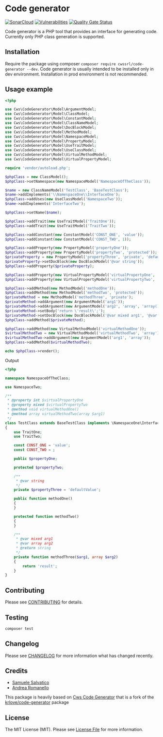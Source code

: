 # Code generator

[![SonarCloud](https://sonarcloud.io/images/project_badges/sonarcloud-white.svg)](https://sonarcloud.io/dashboard?id=cwssrl_code-generator)  [![Vulnerabilities](https://sonarcloud.io/api/project_badges/measure?project=cwssrl_code-generator&metric=vulnerabilities)](https://sonarcloud.io/dashboard?id=cwssrl_code-generator) [![Quality Gate Status](https://sonarcloud.io/api/project_badges/measure?project=cwssrl_code-generator&metric=alert_status)](https://sonarcloud.io/dashboard?id=cwssrl_code-generator)

Code generator is a PHP tool that provides an interface for generating code. Currently only PHP class generation is supported.

## Installation
Require the package using composer `composer require cwssrl/code-generator --dev`. Code generator is usually intended to be installed only in dev environment. Installation in prod environment is not recommended.

## Usage example
```php
<?php

use Cws\CodeGenerator\Model\ArgumentModel;
use Cws\CodeGenerator\Model\ClassModel;
use Cws\CodeGenerator\Model\ConstantModel;
use Cws\CodeGenerator\Model\ClassNameModel;
use Cws\CodeGenerator\Model\DocBlockModel;
use Cws\CodeGenerator\Model\MethodModel;
use Cws\CodeGenerator\Model\NamespaceModel;
use Cws\CodeGenerator\Model\PropertyModel;
use Cws\CodeGenerator\Model\UseTraitModel;
use Cws\CodeGenerator\Model\UseClassModel;
use Cws\CodeGenerator\Model\VirtualMethodModel;
use Cws\CodeGenerator\Model\VirtualPropertyModel;

require 'vendor/autoload.php';

$phpClass = new ClassModel();
$phpClass->setNamespace(new NamespaceModel('NamespaceOfTheClass'));

$name = new ClassNameModel('TestClass', 'BaseTestClass');
$name->addImplements('\\NamespaceOne\\InterfaceOne');
$phpClass->addUses(new UseClassModel('NamespaceTwo'));
$name->addImplements('InterfaceTwo');

$phpClass->setName($name);

$phpClass->addTrait(new UseTraitModel('TraitOne'));
$phpClass->addTrait(new UseTraitModel('TraitTwo'));

$phpClass->addConstant(new ConstantModel('CONST_ONE', 'value'));
$phpClass->addConstant(new ConstantModel('CONST_TWO', 1));

$phpClass->addProperty(new PropertyModel('propertyOne'));
$phpClass->addProperty(new PropertyModel('propertyTwo', 'protected'));
$privateProperty = new PropertyModel('propertyThree', 'private', 'defaultValue');
$privateProperty->setDocBlock(new DocBlockModel('@var string'));
$phpClass->addProperty($privateProperty);

$phpClass->addProperty(new VirtualPropertyModel('virtualPropertyOne', 'int'));
$phpClass->addProperty(new VirtualPropertyModel('virtualPropertyTwo', 'mixed'));

$phpClass->addMethod(new MethodModel('methodOne'));
$phpClass->addMethod(new MethodModel('methodTwo', 'protected'));
$privateMethod = new MethodModel('methodThree', 'private');
$privateMethod->addArgument(new ArgumentModel('arg1'));
$privateMethod->addArgument(new ArgumentModel('arg2', 'array', 'array()'));
$privateMethod->setBody('return \'result\';');
$privateMethod->setDocBlock(new DocBlockModel('@var mixed arg1', '@var array arg2', '@return string'));
$phpClass->addMethod($privateMethod);

$phpClass->addMethod(new VirtualMethodModel('virtualMethodOne'));
$virtualMethodTwo = new VirtualMethodModel('virtualMethodTwo', 'array');
$virtualMethodTwo->addArgument(new ArgumentModel('arg1', 'array'));
$phpClass->addMethod($virtualMethodTwo);

echo $phpClass->render();
```

Output

```php
<?php

namespace NamespaceOfTheClass;

use NamespaceTwo;

/**
 * @property int $virtualPropertyOne
 * @property mixed $virtualPropertyTwo
 * @method void virtualMethodOne()
 * @method array virtualMethodTwo(array $arg1)
 */
class TestClass extends BaseTestClass implements \NamespaceOne\InterfaceOne, InterfaceTwo
{
    use TraitOne;
    use TraitTwo;

    const CONST_ONE = 'value';
    const CONST_TWO = ;

    public $propertyOne;

    protected $propertyTwo;

    /**
     * @var string
     */
    private $propertyThree = 'defaultValue';

    public function methodOne()
    {
    }

    protected function methodTwo()
    {
    }

    /**
     * @var mixed arg1
     * @var array arg2
     * @return string
     */
    private function methodThree($arg1, array $arg2)
    {
        return 'result';
    }
}
```

## Contributing

Please see [CONTRIBUTING](CONTRIBUTING.md) for details.

## Testing

``` bash
composer test
```

## Changelog

Please see [CHANGELOG](CHANGELOG.md) for more information what has changed recently.

## Credits

- [Samuele Salvatico](https://www.linkedin.com/in/samuele-salvatico-89527464/)
- [Andrea Romanello](https://www.linkedin.com/in/andrea-romanello/)

This package is heavily based on [Cws Code Generator](https://github.com/cwssrl/code-generator) that is a fork of the [krlove/code-generator](https://github.com/krlove/code-generator) package

## License

The MIT License (MIT). Please see [License File](LICENSE.md) for more information.
